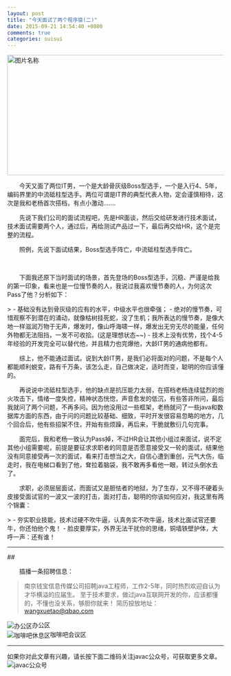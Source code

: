 ```yaml
---
layout: post
title: "今天面试了两个程序猿(二)"
date: 2015-09-21 14:54:40 +0800
comments: true
categories: suisui
---
```


<img src="http://javac.me/blogimg/suisui/daling_IT_man.jpg" width = "550" height = "280" alt="图片名称" align=center />
<p>&emsp;&emsp;今天又面了两位IT男，一个是大龄骨灰级Boss型选手，一个是入行4、5年，编码界里的中流砥柱型选手。两位可谓是IT界的典型代表人物，定会谨慎相待，这次是我和老杨首次搭档，有点小激动.......</p>

<p>&emsp;&emsp;先说下我们公司的面试流程吧，先是HR面谈，然后交给研发进行技术面试，技术面试需要两个人，通过后，再给测试产品过一下，最后再交给HR，这个是完整的流程。</p>

<p>&emsp;&emsp;照例，先说下面试结果，Boss型选手阵亡，中流砥柱型选手阵亡。</p>

<p>&emsp;&emsp;</p>

<p>&emsp;&emsp;下面我还原下当时面试的场景，首先登场的Boss型选手，沉稳、严谨是给我的第一印象，看来也是一位慢节奏的人，我说过我喜欢慢节奏的人，为何这次Pass了他？分析如下：
</p>
> - 基础没有达到骨灰级的应有的水平，中级水平也很牵强；
- 绝对的慢节奏，可惜观察不到潜在的涌动，就像枯树挂死蛇，没了生机；我所表达的慢节奏，是像大地一样滋润万物于无声，爆发时，像山呼海啸一样，爆发出无穷无尽的能量，任何外物都无法阻挡，一发不可收拾。(这是理想状态~~)
- 技术上没有优势，找个4-5年经验的开发完全可以替代他，并且精力也完爆他，大龄IT男的通病他都有。

<p>&emsp;&emsp;综上，他不能通过面试。说到大龄IT男，是我们必将面对的问题，不是每个人都能顺利蜕变，路有千万条，该怎么走，自己做决定，适时而变，聪明的你应该懂的。</p>

<p>&emsp;&emsp;再说说中流砥柱型选手，他的缺点是抗压能力太弱，在搭档老杨连续猛烈的炮火攻击下，情绪一度失控，精神状态恍惚，声音愈发的低沉，有些答非所问，最后我就问了两个问题，不再多问。因为他没用过一些框架，老杨就问了一些java和数据库方面的东西，由于问的问题比较基础、细致，平时开发很容易忽略的地方，几个回合后，他有些招架不住，开始有些烦躁，再后来，干脆就敷衍几句完事。</p>
<p>&emsp;&emsp;面完后，我和老杨一致认为Pass掉，不过HR会让其他小组过来面试，说不定其他小组需要呢，前提是要征求求职者的同意是否愿意接受又一轮的面试，结果他没有同意接受再一次的面试，看来打击想当之大，自信心遭到重创，元气大伤，临走时，我在电梯口看到了他，耷拉着脑袋，我不敢再多看他一眼，转过头倒水去了。</p>
<p>&emsp;&emsp;求职，必须层层面试，而面试又是胆怯者的地狱，为了生存，又不得不硬着头皮接受面试官的一波又一波的打击，面对打击，聪明的你该如何应对，我这里有两个锦囊：
</p>
> - 夯实职业技能，技术过硬不吹牛逼，认真务实不吹牛逼，技术比面试官还要牛，你还怕他个鬼！
- 脸皮要厚实，外界无法干扰你的思绪，铜墙铁壁护体，大呼一声：还有谁！



<br>

----------------

##<p>&emsp;&emsp;插播一条招聘信息：</p>
> 南京钱宝信息传媒公司招聘java工程师，工作2-5年，同时热烈欢迎自认为才华横溢的应届生。
> 至于技术要求，做过java互联网开发的你，应该都懂的，不懂也没关系，够胆你就来！
> 简历投放地址：wangxuetao@qbao.com

<img src="http://javac.me/blogimg/suisui/bangongqu.png" alt="办公区" align=center />办公区<br>
<img src="http://javac.me/blogimg/suisui/kafeiba.png" alt="咖啡吧休息区" align=center />咖啡吧会议区<br>

----------------

如果你对此文章有兴趣，请长按下面二维码关注javac公众号，可获取更多文章。
<img src="http://javac.me/blogimg/pub/javac_erweima.jpg" alt="javac公众号" align=center />
